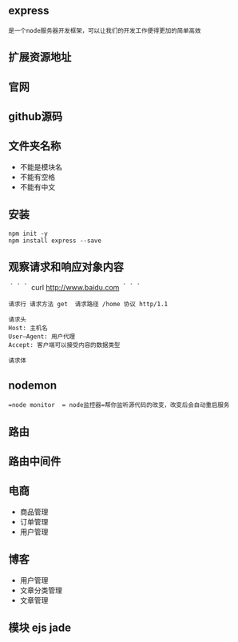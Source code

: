 ## express
```
是一个node服务器开发框架，可以让我们的开发工作便得更加的简单高效
```
## 扩展资源地址

## 官网

## github源码

## 文件夹名称

- 不能是模块名
- 不能有空格
- 不能有中文

## 安装
```
npm init -y
npm install express --save
```

## 观察请求和响应对象内容
｀｀｀
 curl http://www.baidu.com
｀｀｀

```
请求行 请求方法 get  请求路径 /home 协议 http/1.1

请求头
Host: 主机名
User—Agent: 用户代理
Accept: 客户端可以接受内容的数据类型

请求体

```

## nodemon
```
=node monitor  = node监控器=帮你监听源代码的改变，改变后会自动重启服务
```

## 路由

## 路由中间件

## 电商
- 商品管理
- 订单管理
- 用户管理

## 博客
- 用户管理
- 文章分类管理
- 文章管理

## 模块 ejs jade

